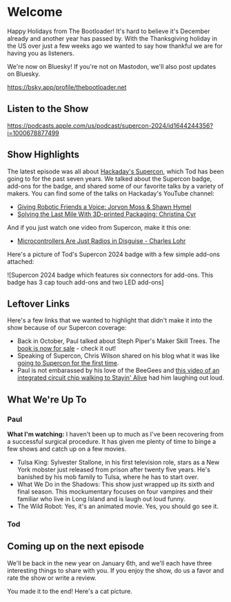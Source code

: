 # Welcome

Happy Holidays from The Bootloader! It's hard to believe it's December already and another year has passed by.  With the Thanksgiving holiday in the US over just a few weeks ago we wanted to say how thankful we are for having you as listeners.  

We're now on Bluesky!  If you're not on Mastodon, we'll also post updates on Bluesky.

https://bsky.app/profile/thebootloader.net

## Listen to the Show

https://podcasts.apple.com/us/podcast/supercon-2024/id1644244356?i=1000678877499

## Show Highlights

The latest episode was all about [Hackaday's Supercon](https://hackaday.io/superconference/), which Tod has been going to for the past seven years.  We talked about the Supercon badge, add-ons for the badge, and shared some of our favorite talks by a variety of makers.  You can find some of the talks on Hackaday's YouTube channel:

* [Giving Robotic Friends a Voice: Jorvon Moss & Shawn Hymel](https://www.youtube.com/watch?v=uitqFyHD-QQ)
* [Solving the Last Mile With 3D-printed Packaging: Christina Cyr](https://www.youtube.com/watch?v=EC1JbWsBb1M)

And if you just watch one video from Supercon, make it this one:

* [Microcontrollers Are Just Radios in Disguise - Charles Lohr](https://www.youtube.com/watch?v=V57f5YltIwk)

Here's a picture of Tod's Supercon 2024 badge with a few simple add-ons attached:

![Supercon 2024 badge which features six connectors for add-ons.  This badge has 3 cap touch add-ons and two LED add-ons]

## Leftover Links

Here's a few links that we wanted to highlight that didn't make it into the show because of our Supercon coverage:

* Back in October, Paul talked about Steph Piper's Maker Skill Trees.  The [book is now for sale](https://www.makershed.com/collections/all/products/make-skillseeker-workbook) - check it out!
* Speaking of Supercon, Chris Wilson shared on his blog what it was like [going to Supercon for the first time](https://cdwilson.dev/articles/hackaday-supercon-2024/).
* Paul is not embarassed by his love of the BeeGees and [this video of an integrated circuit chip walking to Stayin' Alive](https://www.youtube.com/watch?v=mDhNQPt8An0) had him laughing out loud.


## What We're Up To

### Paul

**What I'm watching:** I haven't been up to much as I've been recovering from a successful surgical procedure.  It has given me plenty of time to binge a few shows and catch up on a few movies.

* Tulsa King: Sylvester Stallone, in his first television role, stars as a New York mobster just released from prison after twenty five years.  He's banished by his mob family to Tulsa, where he has to start over. 
* What We Do in the Shadows: This show just wrapped up its sixth and final season.  This mockumentary focuses on four vampires and their familiar who live in Long Island and is laugh out loud funny.
* The Wild Robot: Yes, it's an animated movie.  Yes, you should go see it.

### Tod


## Coming up on the next episode

We'll be back in the new year on January 6th, and we'll each have three interesting things to share with you.  If you enjoy the show, do us a favor and rate the show or write a review.  

You made it to the end!  Here's a cat picture.